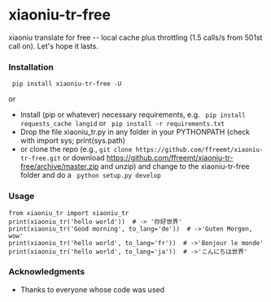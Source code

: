 # xiaoniu-tr-free

xiaoniu translate for free -- local cache plus throttling (1.5 calls/s from 501st call on). Let's hope it lasts.

### Installation
``` pip install xiaoniu-tr-free -U```

or
* Install (pip or whatever) necessary requirements, e.g. ```
pip install requests_cache langid``` or ```
pip install -r requirements.txt```
* Drop the file xiaoniu_tr.py in any folder in your PYTHONPATH (check with import sys; print(sys.path)
* or clone the repo (e.g., ```git clone https://github.com/ffreemt/xiaoniu-tr-free.git``` or download https://github.com/ffreemt/xiaoniu-tr-free/archive/master.zip and unzip) and change to the xiaoniu-tr-free folder and do a ```
python setup.py develop```

### Usage

```
from xiaoniu_tr import xiaoniu_tr
print(xiaoniu_tr('hello world'))  # -> '你好世界'
print(xiaoniu_tr('Good morning', to_lang='de'))  # ->'Guten Morgen, wow'
print(xiaoniu_tr('hello world', to_lang='fr'))  # ->'Bonjour le monde'
print(xiaoniu_tr('hello world', to_lang='ja'))  # ->'こんにちは世界'
```

### Acknowledgments

* Thanks to everyone whose code was used
